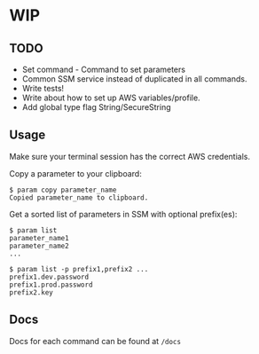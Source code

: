 # WIP

## TODO

- Set command - Command to set parameters
- Common SSM service instead of duplicated in all commands.
- Write tests!
- Write about how to set up AWS variables/profile.
- Add global type flag String/SecureString

## Usage

Make sure your terminal session has the correct AWS credentials.

Copy a parameter to your clipboard:

    $ param copy parameter_name
    Copied parameter_name to clipboard.

Get a sorted list of parameters in SSM with optional prefix(es):

    $ param list
    parameter_name1
    parameter_name2
    ...

    $ param list -p prefix1,prefix2 ...
    prefix1.dev.password
    prefix1.prod.password
    prefix2.key


## Docs

Docs for each command can be found at `/docs`
